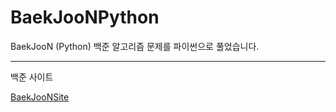 # BaekJooNPython
BaekJooN (Python) 백준 알고리즘 문제를 파이썬으로 풀었습니다.
<hr />
백준 사이트

[BaekJooNSite](https://www.acmicpc.net/)
